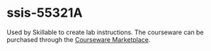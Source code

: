 # ssis-55321A

Used by Skillable to create lab instructions. The courseware can be purchased through the [Courseware Marketplace](https://shop.courseware-marketplace.com/).